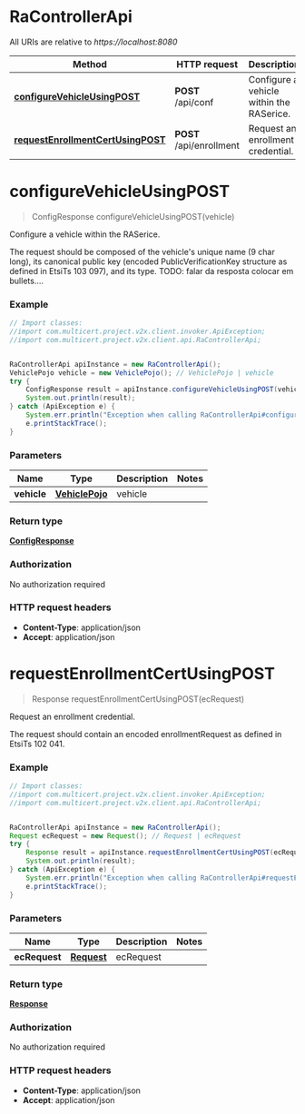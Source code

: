 # RaControllerApi

All URIs are relative to *https://localhost:8080*

Method | HTTP request | Description
------------- | ------------- | -------------
[**configureVehicleUsingPOST**](RaControllerApi.md#configureVehicleUsingPOST) | **POST** /api/conf | Configure a vehicle within the RASerice.
[**requestEnrollmentCertUsingPOST**](RaControllerApi.md#requestEnrollmentCertUsingPOST) | **POST** /api/enrollment | Request an enrollment credential.


<a name="configureVehicleUsingPOST"></a>
# **configureVehicleUsingPOST**
> ConfigResponse configureVehicleUsingPOST(vehicle)

Configure a vehicle within the RASerice.

The request should be composed of the vehicle&#39;s unique name (9 char long), its canonical public key (encoded PublicVerificationKey structure as defined in EtsiTs 103 097), and its type. TODO: falar da resposta colocar em bullets....

### Example
```java
// Import classes:
//import com.multicert.project.v2x.client.invoker.ApiException;
//import com.multicert.project.v2x.client.api.RaControllerApi;


RaControllerApi apiInstance = new RaControllerApi();
VehiclePojo vehicle = new VehiclePojo(); // VehiclePojo | vehicle
try {
    ConfigResponse result = apiInstance.configureVehicleUsingPOST(vehicle);
    System.out.println(result);
} catch (ApiException e) {
    System.err.println("Exception when calling RaControllerApi#configureVehicleUsingPOST");
    e.printStackTrace();
}
```

### Parameters

Name | Type | Description  | Notes
------------- | ------------- | ------------- | -------------
 **vehicle** | [**VehiclePojo**](VehiclePojo.md)| vehicle |

### Return type

[**ConfigResponse**](ConfigResponse.md)

### Authorization

No authorization required

### HTTP request headers

 - **Content-Type**: application/json
 - **Accept**: application/json

<a name="requestEnrollmentCertUsingPOST"></a>
# **requestEnrollmentCertUsingPOST**
> Response requestEnrollmentCertUsingPOST(ecRequest)

Request an enrollment credential.

 The request should contain an encoded enrollmentRequest as defined in EtsiTs 102 041.

### Example
```java
// Import classes:
//import com.multicert.project.v2x.client.invoker.ApiException;
//import com.multicert.project.v2x.client.api.RaControllerApi;


RaControllerApi apiInstance = new RaControllerApi();
Request ecRequest = new Request(); // Request | ecRequest
try {
    Response result = apiInstance.requestEnrollmentCertUsingPOST(ecRequest);
    System.out.println(result);
} catch (ApiException e) {
    System.err.println("Exception when calling RaControllerApi#requestEnrollmentCertUsingPOST");
    e.printStackTrace();
}
```

### Parameters

Name | Type | Description  | Notes
------------- | ------------- | ------------- | -------------
 **ecRequest** | [**Request**](Request.md)| ecRequest |

### Return type

[**Response**](Response.md)

### Authorization

No authorization required

### HTTP request headers

 - **Content-Type**: application/json
 - **Accept**: application/json


